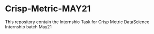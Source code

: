 # Crisp-Metric-MAY21
 This repository contain the Internshio Task for Crisp Metric DataScience Internship  batch May21 
